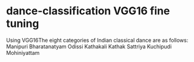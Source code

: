 # dance-classification VGG16 fine tuning
Using VGG16The eight categories of Indian classical dance are as follows:  Manipuri Bharatanatyam Odissi Kathakali Kathak Sattriya Kuchipudi Mohiniyattam

